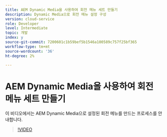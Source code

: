 ```yaml
---
title: AEM Dynamic Media을 사용하여 회전 메뉴 세트 만들기
description: Dynamic Media으로 회전 메뉴 설정 구성
version: cloud-service
role: Developer
level: Intermediate
topic: 개발
index: y
source-git-commit: 7200601c1b59bef5b1546a100589c757f25bf365
workflow-type: tm+mt
source-wordcount: '36'
ht-degree: 2%

---
```



# AEM Dynamic Media을 사용하여 회전 메뉴 세트 만들기

이 비디오에서는 AEM Dynamic Media으로 설정된 회전 메뉴를 만드는 프로세스를 안내합니다.

>[!VIDEO](https://video.tv.adobe.com/v/335380?quality=9&learn=on)
